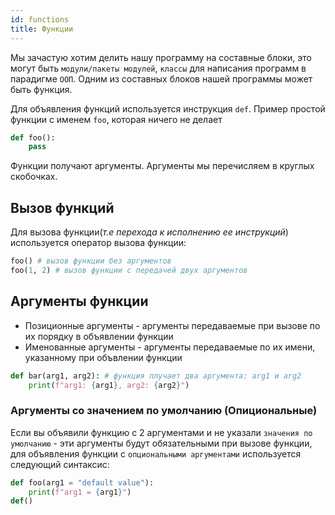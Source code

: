 ```yaml
---
id: functions
title: Функции
---
```


Мы зачастую хотим делить нашу программу на составные блоки, это могут быть `модули/пакеты модулей`, `классы` для написания программ в парадигме `ООП`. Одним из составных блоков нашей программы может быть функция.

Для объявления функций используется инструкция `def`. Пример простой функции с именем `foo`, которая ничего не делает

```python
def foo():
    pass
```

Функции получают аргументы. Аргументы мы перечисляем в круглых скобочках.

## Вызов функций

Для вызова функции(_т.е перехода к исполнению ее инструкций_) используется оператор вызова функции:

```python
foo() # вызов функции без аргументов
foo(1, 2) # вызов функции c передачей двух аргументов
```

## Аргументы функции

- Позиционные аргументы - аргументы передаваемые при вызове по их порядку в объявлении функции
- Именованные аргументы - аргументы передаваемые по их имени, указанному при объвлении функции

```python
def bar(arg1, arg2): # функция плучает два аргумента: arg1 и arg2
    print(f"arg1: {arg1}, arg2: {arg2}")
```

### Аргументы со значением по умолчанию (Опициональные)

Если вы объявили функцию с 2 аргументами и не указали `значения по умолчанию` - эти аргументы будут обязательными при вызове функции, для объявления функции с `опциональными аргументами` используется следующий синтаксис:

```python
def foo(arg1 = "default value"):
    print(f"arg1 = {arg1}")
def()
```
